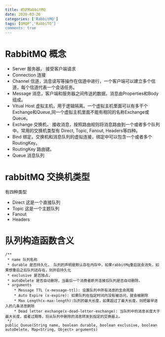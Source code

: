 ```yaml
---
title: 初识RabbitMQ
date: 2020-03-26
categories: ['RabbitMQ']
tags: [QMQP','RabbiTQ']
comments: true
---
```




<!--more-->

# RabbitMQ 概念

* Server 服务器， 接受客户端请求
* Connection 连接
* Channel 信道，消息读写等操作在信道中进行，一个客户端可以建立多个信道，每个信道代表一个会话任务。
* Message 消息，客户端和服务器之间传送的数据，消息由Properties和Body组成。
* Vitual Host 虚拟主机，用于逻辑隔离。一个虚拟主机里面可以有多干个Exchange和Queue,同一个虚拟主机里面不能有相同的名称Exchange或Queue。
* Exchange 交换机， 接收消息，按照路由规则将消息路由到一个或者多个队列中。常用的交换机类型有 Direct, Topic, Fanout, Headers等四种。
* Bind 绑定。交换机和消息队列的虚拟连接，绑定中可以包含一个或者多个RoutingKey。
* RoutingKey 路由键。
* Queue 消息队列

# rabbitMQ 交换机类型

有四种类型
* Direct
这是一个直接队列
* Topic
这是一个主题队列
* Fanout
* Headers

# 队列构造函数含义
```
/**
 * name 队列名称
 * durable 是否持久化， 队列的声明是默认存在内存中，如果rabbitMq重启就会消失，如果想重启之后队列还存在，则开启持久化
 * exclusive 是否独占，
 * autoDelete 是否自动删除，当最后一个消费者断开连接后队列是否自动删除。
 * arguments
    * Message TTL (x-message-ttl): 设置队列中所有消息的生命周期
    * Auto Expire (x-expire): 如果队列在指定时间内没有被访问，就会被删除
    * Max Length(x-max-length):队列的最大长度，如果超过了最大长度，则把最早进入的几条消息删除
    * Dead letter exchange(x-dead-letter-exchange): 当队列中的消息长度大于最大长度，或者过期等，将从队列中删除的消息转发到指定的交换器上。
 */
public Queue(String name, boolean durable, boolean exclusive, boolean autoDelete, Map<String, Object> arguments)

```
